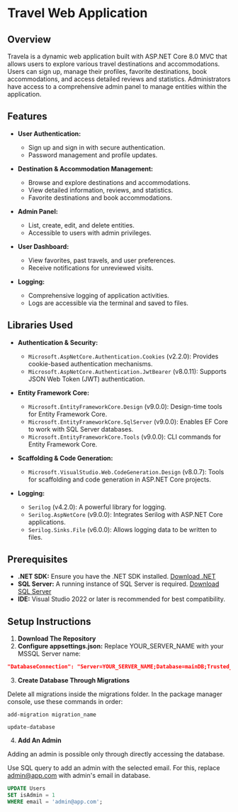 # Travel Web Application

## Overview

Travela is a dynamic web application built with ASP.NET Core 8.0 MVC that allows users to explore various travel destinations and accommodations. Users can sign up, manage their profiles, favorite destinations, book accommodations, and access detailed reviews and statistics. Administrators have access to a comprehensive admin panel to manage entities within the application.

## Features

- **User Authentication:**
  - Sign up and sign in with secure authentication.
  - Password management and profile updates.

- **Destination & Accommodation Management:**
  - Browse and explore destinations and accommodations.
  - View detailed information, reviews, and statistics.
  - Favorite destinations and book accommodations.

- **Admin Panel:**
  - List, create, edit, and delete entities.
  - Accessible to users with admin privileges.

- **User Dashboard:**
  - View favorites, past travels, and user preferences.
  - Receive notifications for unreviewed visits.

- **Logging:**
  - Comprehensive logging of application activities.
  - Logs are accessible via the terminal and saved to files.

## Libraries Used

- **Authentication & Security:**
  - `Microsoft.AspNetCore.Authentication.Cookies` (v2.2.0): Provides cookie-based authentication mechanisms.
  - `Microsoft.AspNetCore.Authentication.JwtBearer` (v8.0.11): Supports JSON Web Token (JWT) authentication.

- **Entity Framework Core:**
  - `Microsoft.EntityFrameworkCore.Design` (v9.0.0): Design-time tools for Entity Framework Core.
  - `Microsoft.EntityFrameworkCore.SqlServer` (v9.0.0): Enables EF Core to work with SQL Server databases.
  - `Microsoft.EntityFrameworkCore.Tools` (v9.0.0): CLI commands for Entity Framework Core.

- **Scaffolding & Code Generation:**
  - `Microsoft.VisualStudio.Web.CodeGeneration.Design` (v8.0.7): Tools for scaffolding and code generation in ASP.NET Core projects.

- **Logging:**
  - `Serilog` (v4.2.0): A powerful library for logging.
  - `Serilog.AspNetCore` (v9.0.0): Integrates Serilog with ASP.NET Core applications.
  - `Serilog.Sinks.File` (v6.0.0): Allows logging data to be written to files.

## Prerequisites

- **.NET SDK:** Ensure you have the .NET SDK installed. [Download .NET](https://dotnet.microsoft.com/download)
- **SQL Server:** A running instance of SQL Server is required. [Download SQL Server](https://www.microsoft.com/en-us/sql-server/sql-server-downloads)
- **IDE:** Visual Studio 2022 or later is recommended for best compatibility.

## Setup Instructions

1. **Download The Repository**
2. **Configure appsettings.json:**
Replace YOUR_SERVER_NAME with your MSSQL Server name:

 ``` appsettings.json
 "DatabaseConnection": "Server=YOUR_SERVER_NAME;Database=mainDB;Trusted_Connection=True;TrustServerCertificate=True;Integrated Security=True;" 
```

3. **Create Database Through Migrations**

Delete all migrations inside the migrations folder.
In the package manager console, use these commands in order:

```Package Manager Console
add-migration migration_name 
```
```Package Manager Console
update-database
```

4. **Add An Admin**

Adding an admin is possible only through directly accessing the database.

Use SQL query to add an admin with the selected email.
For this, replace admin@app.com with admin's email in database.

``` SQL Query
UPDATE Users
SET isAdmin = 1
WHERE email = 'admin@app.com';
```
